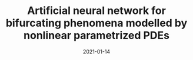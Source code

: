 ---
title: "Artificial neural network for bifurcating phenomena modelled by nonlinear parametrized PDEs"
collection: publications
permalink: /publication/2021-01-14-Artificial-neural-network-for-bifurcating-phenomena-modelled-by-nonlinear-parametrized-PDEs
date: 2021-01-14
item: 8
venue: 'PAMM'
paperurl: 'https://doi.org/10.1002/pamm.202000350'
authors: 'F. Pichi, F. Ballarin, G. Rozza, J. Hesthaven'
pubsource: 'journal'
biblio: '@article{https://doi.org/10.1002/pamm.202000350,
author = {Pichi, F. and Ballarin, F. and Rozza, G. and Hesthaven, J. S.},
title = {Artificial neural network for bifurcating phenomena modelled by nonlinear parametrized {PDE}s},
journal = {PAMM},
volume = {20},
number = {S1},
pages = {e202000350},
doi = {10.1002/pamm.202000350},
year = {2021}
}'
---